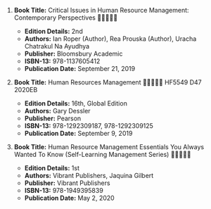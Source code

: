 1. **Book Title:** Critical Issues in Human Resource Management: Contemporary Perspectives 🚨🚨🚨🚨🚨
   - **Edition Details:** 2nd
   - **Authors:** Ian Roper (Author), Rea Prouska (Author), Uracha Chatrakul Na Ayudhya
   - **Publisher:** Bloomsbury Academic
   - **ISBN-13:** 978-1137605412
   - **Publication Date:** September 21, 2019

2. **Book Title:** Human Resources Management 🚨🚨🚨🚨🚨 HF5549 D47 2020EB
   - **Edition Details:** 16th, Global Edition
   - **Authors:** Gary Dessler
   - **Publisher:** Pearson
   - **ISBN-13:** 978-1292309187, 978-1292309125
   - **Publication Date:** September 9, 2019

3. **Book Title:** Human Resource Management Essentials You Always Wanted To Know (Self-Learning Management Series) 🚨🚨🚨🚨🚨  
   - **Edition Details:** 1st  
   - **Authors:** Vibrant Publishers, Jaquina Gilbert
   - **Publisher:** Vibrant Publishers 
   - **ISBN-13:** 978-1949395839
   - **Publication Date:** May 2, 2020
